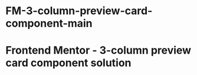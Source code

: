 # FM-3-column-preview-card-component-main
# Frontend Mentor - 3-column preview card component solution

